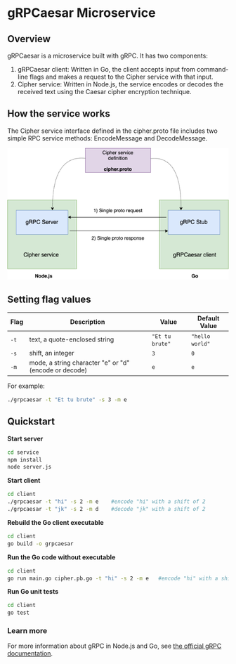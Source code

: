# gRPCaesar Microservice

## Overview

gRPCaesar is a microservice built with gRPC. It has two components:

1. gRPCaesar client: Written in Go, the client accepts input from command-line flags and makes a request to the Cipher service with that input.
2. Cipher service: Written in Node.js, the service encodes or decodes the received text using the Caesar cipher encryption technique.

## How the service works

The Cipher service interface defined in the cipher.proto file includes two simple RPC service methods: EncodeMessage and DecodeMessage.

<img src="assets/gRPCaesar_diagram.png">

## Setting flag values

| Flag       | Description   | Value    | Default Value |
| ------------- |-------------|-------------|-------------|
| ```-t``` | text, a quote-enclosed string | ```"Et tu brute"```| ```"hello world"```
| ```-s``` | shift, an integer | ```3``` | ```0``` |
| ```-m``` | mode, a string character "e" or "d" (encode or decode) | ```e``` | ```e``` |


For example:
```bash
./grpcaesar -t "Et tu brute" -s 3 -m e
```

## Quickstart

**Start server**

```bash
cd service
npm install
node server.js
```

**Start client**

```bash
cd client
./grpcaesar -t "hi" -s 2 -m e    #encode "hi" with a shift of 2
./grpcaesar -t "jk" -s 2 -m d    #decode "jk" with a shift of 2
```

**Rebuild the Go client executable**

```bash
cd client
go build -o grpcaesar
```

**Run the Go code without executable**

```bash
cd client
go run main.go cipher.pb.go -t "hi" -s 2 -m e   #encode "hi" with a shift of 2
```

**Run Go unit tests**
```bash
cd client
go test
```

### Learn more

For more information about gRPC in Node.js and Go, see [the official gRPC documentation](https://grpc.io/docs/).
